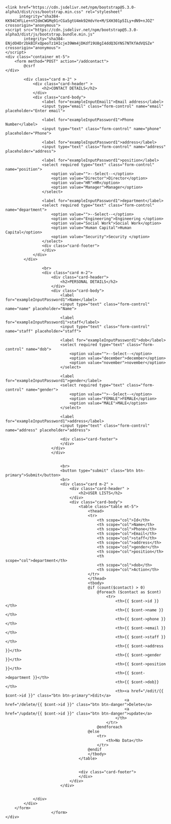<!DOCTYPE html>
<html lang="en">
</head>
    <meta charset="UTF-8">
    <meta name="viewport" content="width=device-width, initial-scale=1.0">
    <meta http-equiv="X-UA-Compatible" content="ie=edge">
    <title>Phone Book App</title>


    <link href="https://cdn.jsdelivr.net/npm/bootstrap@5.3.0-alpha3/dist/css/bootstrap.min.css" rel="stylesheet"
          integrity="sha384-KK94CHFLLe+nY2dmCWGMq91rCGa5gtU4mk92HdvYe+M/SXH301p5ILy+dN9+nJOZ" crossorigin="anonymous">
    <script src="https://cdn.jsdelivr.net/npm/bootstrap@5.3.0-alpha3/dist/js/bootstrap.bundle.min.js"
            integrity="sha384-ENjdO4Dr2bkBIFxQpeoTz1HIcje39Wm4jDKdf19U8gI4ddQ3GYNS7NTKfAdVQSZe" crossorigin="anonymous">
    </script>
    <div class="container mt-5">
        <form method="POST" action="/addcontact">
            @csrf
    </div>

            <div class="card m-2" >
                <div class="card-header" >
                    <h2>CONTACT DETAILS</h2>
                </div>
                <div class="card-body">
                    <label for="exampleInputEmail1">Email address</label>
                    <input type="email" class="form-control" name="email" placeholder="Enter email">

                    <label for="exampleInputPassword1">Phone Number</label>
                    <input type="text" class="form-control" name="phone" placeholder="Phone">

                    <label for="exampleInputPassword1">address</label>
                    <input type="text" class="form-control" name="address" placeholder="address">

                    <label for="exampleInputPassword1">position</label>
                    <select required type="text" class="form-control" name="position">
                        <option value="">--Select--</option>
                        <option value="Director">Director</option>
                        <option value="HR">HR</option>
                        <option value="Manager">Manager</option>
                    </select>

                    <label for="exampleInputPassword1">department</label>
                    <select required type="text" class="form-control" name="department">
                        <option value="">--Select--</option>
                        <option value="Engineering">Engineering </option>
                        <option value="Social Work">Social Work</option>
                        <option value="Human Capital">Human Capital</option>
                        <option value="Security">Security </option>
                    </select>
                    <div class="card-footer">
                    </div>
                </div>
            </div>

                    <br>
                    <div class="card m-2">
                        <div class="card-header">
                            <h2>PERSONAL DETAILS</h2>
                        </div>
                        <div class="card-body">
                            <label for="exampleInputPassword1">Name</label>
                            <input type="text" class="form-control" name="name" placeholder="Name">

                            <label for="exampleInputPassword1">staff</label>
                            <input type="text" class="form-control" name="staff" placeholder="staff">

                            <label for="exampleInputPassword1">dob</label>
                            <select required type="text" class="form-control" name="dob">
                                <option value="">--Select--</option>
                                <option value="december">december</option>
                                <option value="november">november</option>
                            </select>

                            <label for="exampleInputPassword1">gender</label>
                            <select required type="text" class="form-control" name="gender">
                                <option value="">--Select--</option>
                                <option value="FEMALE">FEMALE</option>
                                <option value="MALE">MALE</option>
                            </select>

                            <label for="exampleInputPassword1">address</label>
                            <input type="text" class="form-control" name="address" placeholder="address">

                            <div class="card-footer">
                            </div>
                        </div>
                        </div>


                            <br>
                            <button type="submit" class="btn btn-primary">Submit</button>
                            <br>
                            <div class="card m-2" >
                                <div class="card-header" >
                                    <h2>USER LISTS</h2>
                                </div>
                                <div class="card-body">
                                    <table class="table mt-5">
                                        <thead>
                                        <tr>
                                            <th scope="col">Id</th>
                                            <th scope="col">Name</th>
                                            <th scope="col">Phone</th>
                                            <th scope="col">Email</th>
                                            <th scope="col">staff</th>
                                            <th scope="col">address</th>
                                            <th scope="col">gender</th>
                                            <th scope="col">position</th>
                                            <th scope="col">department</th>
                                            <th scope="col">dob</th>
                                            <th scope="col">Action</th>
                                        </tr>
                                        </thead>
                                        <tbody>
                                        @if (count($contact) > 0)
                                            @foreach ($contact as $cont)
                                                <tr>
                                                    <th>{{ $cont->id }}</th>
                                                    <th>{{ $cont->name }}</th>
                                                    <th>{{ $cont->phone }}</th>
                                                    <th>{{ $cont->email }}</th>
                                                    <th>{{ $cont->staff }}</th>
                                                    <th>{{ $cont->address }}</th>
                                                    <th>{{ $cont->gender }}</th>
                                                    <th>{{ $cont->position }}</th>
                                                    <th>{{ $cont->department }}</th>
                                                    <th>{{ $cont->dob}}</th>
                                                    <th><a href="/edit/{{ $cont->id }}" class="btn btn-primary">Edit</a>
                                                        <a href="/delete/{{ $cont->id }}" class="btn btn-danger">Delete</a>
                                                        <a href="/update/{{ $cont->id }}" class="btn btn-danger">update</a>
                                                    </th>
                                                </tr>
                                            @endforeach
                                        @else
                                            <tr>
                                                <th>No Data</th>
                                            </tr>
                                        @endif
                                        </tbody>
                                    </table>


                                    <div class="card-footer">
                                    </div>
                                </div>
                            </div>


                </div>
            </div>
        </form>
                        </form>
    </div>
<body>
</html>
